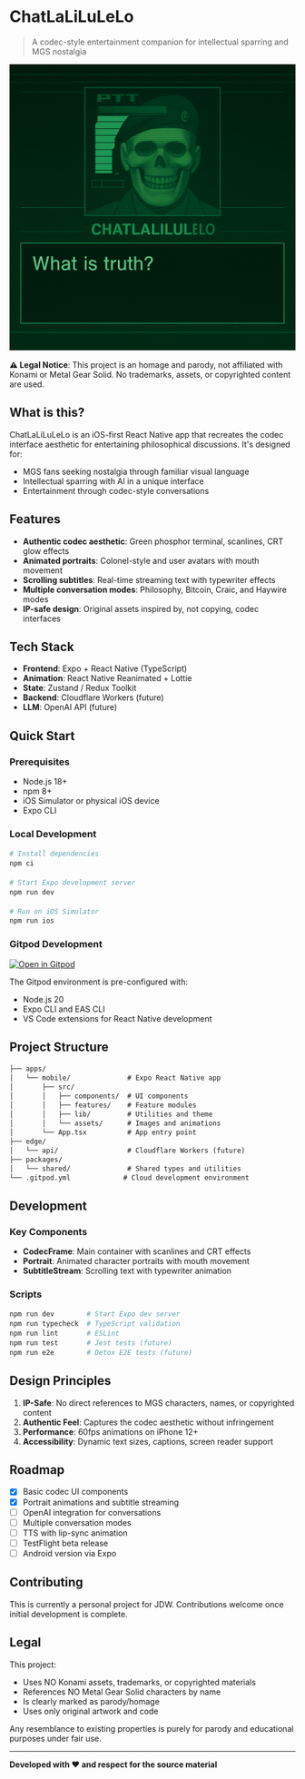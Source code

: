 # ChatLaLiLuLeLo

> A codec-style entertainment companion for intellectual sparring and MGS nostalgia

![concept art](material/ai_gen/GPT.gen.1.col.png)

**⚠️ Legal Notice**: This project is an homage and parody, not affiliated with Konami or Metal Gear Solid. No trademarks, assets, or copyrighted content are used.

## What is this?

ChatLaLiLuLeLo is an iOS-first React Native app that recreates the codec interface aesthetic for entertaining philosophical discussions. It's designed for:

- MGS fans seeking nostalgia through familiar visual language
- Intellectual sparring with AI in a unique interface
- Entertainment through codec-style conversations

## Features

- **Authentic codec aesthetic**: Green phosphor terminal, scanlines, CRT glow effects
- **Animated portraits**: Colonel-style and user avatars with mouth movement
- **Scrolling subtitles**: Real-time streaming text with typewriter effects
- **Multiple conversation modes**: Philosophy, Bitcoin, Craic, and Haywire modes
- **IP-safe design**: Original assets inspired by, not copying, codec interfaces

## Tech Stack

- **Frontend**: Expo + React Native (TypeScript)
- **Animation**: React Native Reanimated + Lottie
- **State**: Zustand / Redux Toolkit
- **Backend**: Cloudflare Workers (future)
- **LLM**: OpenAI API (future)

## Quick Start

### Prerequisites

- Node.js 18+
- npm 8+
- iOS Simulator or physical iOS device
- Expo CLI

### Local Development

```bash
# Install dependencies
npm ci

# Start Expo development server
npm run dev

# Run on iOS Simulator
npm run ios
```

### Gitpod Development

[![Open in Gitpod](https://gitpod.io/button/open-in-gitpod.svg)](https://gitpod.io/#https://github.com/your-username/ChatLaLiLuLeLo)

The Gitpod environment is pre-configured with:
- Node.js 20
- Expo CLI and EAS CLI
- VS Code extensions for React Native development

## Project Structure

```
├── apps/
│   └── mobile/              # Expo React Native app
│       ├── src/
│       │   ├── components/  # UI components
│       │   ├── features/    # Feature modules
│       │   ├── lib/         # Utilities and theme
│       │   └── assets/      # Images and animations
│       └── App.tsx          # App entry point
├── edge/
│   └── api/                 # Cloudflare Workers (future)
├── packages/
│   └── shared/              # Shared types and utilities
└── .gitpod.yml             # Cloud development environment
```

## Development

### Key Components

- **CodecFrame**: Main container with scanlines and CRT effects
- **Portrait**: Animated character portraits with mouth movement
- **SubtitleStream**: Scrolling text with typewriter animation

### Scripts

```bash
npm run dev        # Start Expo dev server
npm run typecheck  # TypeScript validation
npm run lint       # ESLint
npm run test       # Jest tests (future)
npm run e2e        # Detox E2E tests (future)
```

## Design Principles

1. **IP-Safe**: No direct references to MGS characters, names, or copyrighted content
2. **Authentic Feel**: Captures the codec aesthetic without infringement
3. **Performance**: 60fps animations on iPhone 12+
4. **Accessibility**: Dynamic text sizes, captions, screen reader support

## Roadmap

- [x] Basic codec UI components
- [x] Portrait animations and subtitle streaming
- [ ] OpenAI integration for conversations
- [ ] Multiple conversation modes
- [ ] TTS with lip-sync animation
- [ ] TestFlight beta release
- [ ] Android version via Expo

## Contributing

This is currently a personal project for JDW. Contributions welcome once initial development is complete.

## Legal

This project:
- Uses NO Konami assets, trademarks, or copyrighted materials
- References NO Metal Gear Solid characters by name
- Is clearly marked as parody/homage
- Uses only original artwork and code

Any resemblance to existing properties is purely for parody and educational purposes under fair use.

---

**Developed with ❤️ and respect for the source material**
